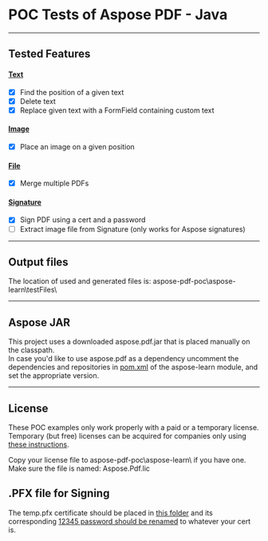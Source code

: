 # POC Tests of Aspose PDF  - Java
***
## Tested Features
#### [Text](/aspose-learn/src/test/java/hu/balazsg/aspose/pdf/text/TextTest.java)
- [x] Find the position of a given text
- [x] Delete text
- [x] Replace given text with a FormField containing custom text
#### [Image](/aspose-learn/src/test/java/hu/balazsg/aspose/pdf/image/ImageTest.java)
- [x] Place an image on a given position
#### [File](/aspose-learn/src/test/java/hu/balazsg/aspose/pdf/files/FilesTest.java)
- [x] Merge multiple PDFs
#### [Signature](/aspose-learn/src/test/java/hu/balazsg/aspose/pdf/signature/SignatureTest.java)
- [x] Sign PDF using a cert and a password
- [ ] Extract image file from Signature (only works for Aspose signatures)  
***
## Output files
The location of used and generated files is: aspose-pdf-poc\aspose-learn\testFiles\
***
## Aspose JAR
This project uses a downloaded aspose.pdf.jar that is placed manually on the classpath.  
In case you'd like to use aspose.pdf as a dependency uncomment the dependencies and repositories in [pom.xml](aspose-learn/pom.xml) of the aspose-learn module, and set the appropriate version.
***
## License
These POC examples only work properly with a paid or a temporary license.  
Temporary (but free) licenses can be acquired for companies only using [these instructions](http://www.aspose.com/corporate/purchase/temporary-license.aspx).

Copy your license file to aspose-pdf-poc\aspose-learn\ if you have one.  
Make sure the file is named: Aspose.Pdf.lic

## .PFX file for Signing
The temp.pfx certificate should be placed in [this folder](/aspose-learn/testFiles/input/) and its corresponding [12345 password should be renamed](/aspose-learn/src/test/java/hu/balazsg/aspose/pdf/util/ConstantUtil.java#L10) to whatever your cert is.

